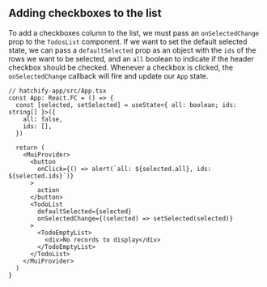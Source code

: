 ## Adding checkboxes to the list

To add a checkboxes column to the list, we must pass an `onSelectedChange` prop to the `TodosList` component. If we want to set the default selected state, we can pass a `defaultSelected` prop as an object with the `ids` of the rows we want to be selected, and an `all` boolean to indicate if the header checkbox should be checked. Whenever a checkbox is clicked, the `onSelectedChange` callback will fire and update our `App` state.

```tsx
// hatchify-app/src/App.tsx
const App: React.FC = () => {
  const [selected, setSelected] = useState<{ all: boolean; ids: string[] }>({
    all: false,
    ids: [],
  })

  return (
    <MuiProvider>
      <button
        onClick={() => alert(`all: ${selected.all}, ids: ${selected.ids}`)}
      >
        action
      </button>
      <TodoList
        defaultSelected={selected} 
        onSelectedChange={(selected) => setSelected(selected)}
      >
        <TodoEmptyList>
          <div>No records to display</div>
        </TodoEmptyList>
      </TodoList>
    </MuiProvider>
  )
}
```
